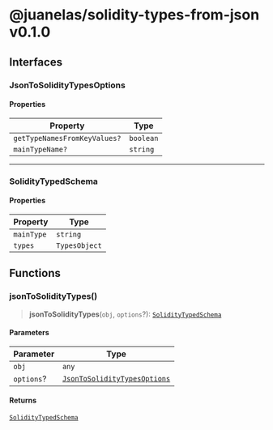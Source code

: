 # @juanelas/solidity-types-from-json v0.1.0

## Interfaces

### JsonToSolidityTypesOptions

#### Properties

| Property | Type |
| ------ | ------ |
| `getTypeNamesFromKeyValues?` | `boolean` |
| `mainTypeName?` | `string` |

***

### SolidityTypedSchema

#### Properties

| Property | Type |
| ------ | ------ |
| `mainType` | `string` |
| `types` | `TypesObject` |

## Functions

### jsonToSolidityTypes()

> **jsonToSolidityTypes**(`obj`, `options`?): [`SolidityTypedSchema`](API.md#soliditytypedschema)

#### Parameters

| Parameter | Type |
| ------ | ------ |
| `obj` | `any` |
| `options`? | [`JsonToSolidityTypesOptions`](API.md#jsontosoliditytypesoptions) |

#### Returns

[`SolidityTypedSchema`](API.md#soliditytypedschema)
